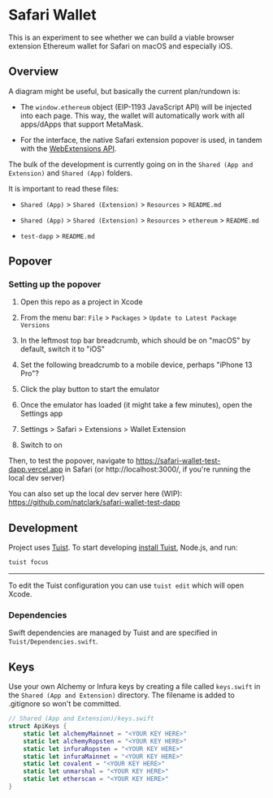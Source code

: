 # Safari Wallet

This is an experiment to see whether we can build a viable browser extension Ethereum wallet for Safari on macOS and especially iOS.

## Overview

A diagram might be useful, but basically the current plan/rundown is:

- The `window.ethereum` object (EIP-1193 JavaScript API) will be injected into each page. This way, the wallet will automatically work with all apps/dApps that support MetaMask.

- For the interface, the native Safari extension popover is used, in tandem with the [WebExtensions API](https://developer.mozilla.org/en-US/Add-ons/WebExtensions).

The bulk of the development is currently going on in the `Shared (App and Extension)` and `Shared (App)` folders.

It is important to read these files:

- `Shared (App)` > `Shared (Extension)` > `Resources` > `README.md`

- `Shared (App)` > `Shared (Extension)` > `Resources` > `ethereum` > `README.md`

- `test-dapp` > `README.md`

## Popover

### Setting up the popover

1. Open this repo as a project in Xcode

2. From the menu bar: `File` > `Packages` > `Update to Latest Package Versions`

3. In the leftmost top bar breadcrumb, which should be on "macOS" by default, switch it to "iOS"

4. Set the following breadcrumb to a mobile device, perhaps "iPhone 13 Pro"?

5. Click the play button to start the emulator

6. Once the emulator has loaded (it might take a few minutes), open the Settings app

7. Settings > Safari > Extensions > Wallet Extension

8. Switch to on

Then, to test the popover, navigate to https://safari-wallet-test-dapp.vercel.app in Safari (or http://localhost:3000/, if you're running the local dev server)

You can also set up the local dev server here (WIP): https://github.com/natclark/safari-wallet-test-dapp

## Development

Project uses [Tuist](https://tuist.io/). To start developing [install Tuist](https://docs.tuist.io/tutorial/get-started#install), Node.js, and run:

```sh
tuist focus
```

---

To edit the Tuist configuration you can use `tuist edit` which will open Xcode.

### Dependencies

Swift dependencies are managed by Tuist and are specified in `Tuist/Dependencies.swift`.

## Keys

Use your own Alchemy or Infura keys by creating a file called `keys.swift` in the `Shared (App and Extension)` directory. The filename is added to .gitignore so won't be committed.

```swift
// Shared (App and Extension)/keys.swift
struct ApiKeys {
    static let alchemyMainnet = "<YOUR KEY HERE>"
    static let alchemyRopsten = "<YOUR KEY HERE>"
    static let infuraRopsten = "<YOUR KEY HERE>"
    static let infuraMainnet = "<YOUR KEY HERE>"
    static let covalent = "<YOUR KEY HERE>"
    static let unmarshal = "<YOUR KEY HERE>"
    static let etherscan = "<YOUR KEY HERE>"
}
```
